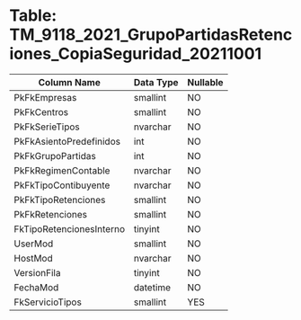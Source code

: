# Table: TM_9118_2021_GrupoPartidasRetenciones_CopiaSeguridad_20211001

| Column Name | Data Type | Nullable |
|-------------|-----------|----------|
| PkFkEmpresas | smallint | NO |
| PkFkCentros | smallint | NO |
| PkFkSerieTipos | nvarchar | NO |
| PkFkAsientoPredefinidos | int | NO |
| PkFkGrupoPartidas | int | NO |
| PkFkRegimenContable | nvarchar | NO |
| PkFkTipoContibuyente | nvarchar | NO |
| PkFkTipoRetenciones | smallint | NO |
| PkFkRetenciones | smallint | NO |
| FkTipoRetencionesInterno | tinyint | NO |
| UserMod | smallint | NO |
| HostMod | nvarchar | NO |
| VersionFila | tinyint | NO |
| FechaMod | datetime | NO |
| FkServicioTipos | smallint | YES |
